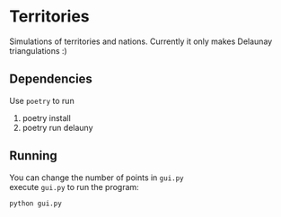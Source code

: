 # Territories
Simulations of territories and nations. Currently it only makes Delaunay triangulations :)

## Dependencies
Use `poetry` to run

1. poetry install
2. poetry run delauny

## Running

You can change the number of points in `gui.py` \
execute `gui.py` to run the program:

```
python gui.py
```